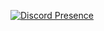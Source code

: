 <a href="https://discord.com/users/321388488140390413" rel="nofollow"><img src="https://camo.githubusercontent.com/19e311a6355e44a5dbf0e37fcf865e54ad19573fe9b57709417607794d34be00/68747470733a2f2f6c616e796172642d70726f66696c652d726561646d652e76657263656c2e6170702f6170692f3234323030313537313835303734373930383f686964654469736372696d3d74727565" alt="Discord Presence" data-canonical-src="https://lanyard-profile-readme.vercel.app/api/321388488140390413?hideDiscrim=true" style="max-width: 100%;"></a>
